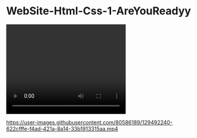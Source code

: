 # WebSite-Html-Css-1-AreYouReadyy
<video width="320" height="240" controls>
  <source src="https://github.com/RihabBerry/WebSite-Html-Css-1-AreYouReadyy/blob/master/images/Are%20You%20Ready%20-%20Google%20Chrome%202021-08-13%2017-42-52.mp4" type = "video/mp4">
Your browser does not support the video tag.
</video>


https://user-images.githubusercontent.com/80586189/129492240-622cfffe-f4ad-421a-8a14-33b1913315aa.mp4

